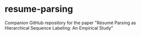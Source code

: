 # resume-parsing
Companion GitHub repository for the paper "Résumé Parsing as Hierarchical Sequence Labeling: An Empirical Study"
